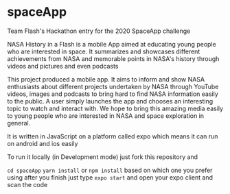 # spaceApp
Team Flash's Hackathon entry for the 2020 SpaceApp challenge

NASA History in a Flash is a mobile App aimed at educating young people who are interested in space. It summarizes and showcases different achievements from NASA and memorable points in NASA's history through videos and pictures and even podcasts

This project produced a mobile app. It aims to inform and show NASA enthusiasts about different projects undertaken by NASA through YouTube videos, images and podcasts to bring hard to find NASA information easily to the public. A user simply launches the app and chooses an interesting topic to watch and interact with. We hope to bring this amazing media easily to young people who are interested in NASA and space exploration in general.

It is written in JavaScript on a platform called expo which means it can run on android and ios easily

To run it locally (in Development mode) just fork this repository and 

`cd spaceApp`
`yarn install` or `npm install` based on which one you prefer using
after you finish
just type `expo start` and open your expo client and scan the code
